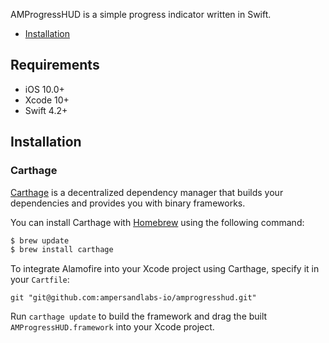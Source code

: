 AMProgressHUD is a simple progress indicator written in Swift.

- [Installation](#installation)

## Requirements
- iOS 10.0+
- Xcode 10+
- Swift 4.2+

## Installation

### Carthage

[Carthage](https://github.com/Carthage/Carthage) is a decentralized dependency manager that builds your dependencies and provides you with binary frameworks.

You can install Carthage with [Homebrew](https://brew.sh/) using the following command:

```bash
$ brew update
$ brew install carthage
```

To integrate Alamofire into your Xcode project using Carthage, specify it in your `Cartfile`:

```ogdl
git "git@github.com:ampersandlabs-io/amprogresshud.git" 
```

Run `carthage update` to build the framework and drag the built `AMProgressHUD.framework` into your Xcode project.

